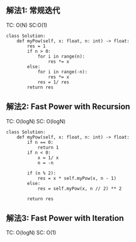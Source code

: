 ## 解法1: 常规迭代
TC: O(N) SC:O(1)
```
class Solution:
    def myPow(self, x: float, n: int) -> float:
        res = 1
        if n > 0:
            for i in range(n):
                res *= x
        else:
            for i in range(-n):
                res *= x
            res = 1/ res
        return res
```

## 解法2: Fast Power with Recursion
TC: O(logN) SC: O(logN)
```
class Solution:
    def myPow(self, x: float, n: int) -> float:
        if n == 0:
            return 1
        if n < 0:
            x = 1/ x
            n = -n
        
        if (n % 2):
            res = x * self.myPow(x, n - 1) 
        else:
            res = self.myPow(x, n // 2) ** 2
            
        return res
 ```

## 解法3: Fast Power with Iteration
TC: O(logN) SC: O(1)
